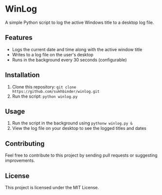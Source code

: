 # WinLog

A simple Python script to log the active Windows title to a desktop log file.

## Features

* Logs the current date and time along with the active window title
* Writes to a log file on the user's desktop
* Runs in the background every 30 seconds (configurable)

## Installation

1. Clone this repository: `git clone https://github.com/sukhbinder/winlog.git`
2. Run the script: `python winlog.py` 

## Usage

1. Run the script in the background using `pythonw winlog.py &`
2. View the log file on your desktop to see the logged titles and dates

## Contributing

Feel free to contribute to this project by sending pull requests or suggesting improvements.

## License

This project is licensed under the MIT License.
